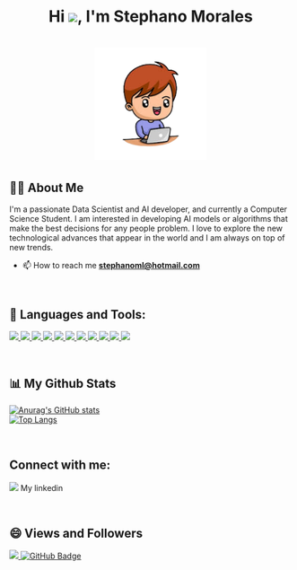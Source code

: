 ### <h1 align="center">Hi <img src="https://raw.githubusercontent.com/MartinHeinz/MartinHeinz/master/wave.gif" width="30px">, I'm Stephano Morales</h1>

<h1 align="center"><a href="#"><img width="200" height="200" src="images/images-removebg-preview.png"/></a></h1>

## 🙋‍♂️ About Me

I'm a passionate Data Scientist and AI developer, and currently a Computer Science Student. I am interested in developing AI models or algorithms that make the best decisions for any people problem. I love to explore the new technological advances that appear in the world and I am always on top of new trends.

- 📫 How to reach me **stephanoml@hotmail.com**
<br/>

## 🚀 Languages and Tools:

<p align="left">
    <a href="https://www.python.org/" target="_blank"> <img src="https://img.icons8.com/color/48/000000/python--v1.png"/> </a>
    <a href="https://jupyter.org/" target="_blank"> <img src="https://img.icons8.com/fluency/48/000000/jupyter.png"/> </a> 
    <a href="https://www.r-project.org/" target="_blank"> <img src="https://img.icons8.com/external-becris-lineal-color-becris/64/000000/external-r-data-science-becris-lineal-color-becris.png" widht="42" height="42"/> </a>
    <a href="https://www.anaconda.com/" target="_blank"> <img src="https://img.icons8.com/fluency/48/000000/anaconda--v2.png"/> </a>
    <a href="https://code.visualstudio.com/" target="_blank"> <img src="https://img.icons8.com/color/48/000000/visual-studio-code-2019.png"/> </a>
    <a href="https://www.microsoft.com/es-es/sql-server/sql-server-downloads" target="_blank"> <img src="https://img.icons8.com/color/48/000000/microsoft-sql-server.png"/> </a>
    <a href="https://www.postgresql.org/" target="_blank"> <img src="https://img.icons8.com/color/48/000000/postgreesql.png"/> </a>
    <a href="https://www.microsoft.com/es-es/microsoft-365/excel" target="_blank"> <img src="https://img.icons8.com/fluency/48/000000/microsoft-excel-2019.png"/> </a>
    <a href="https://docs.microsoft.com/en-us/aspnet/core/?view=aspnetcore-6.0" target="_blank"> <img   src="https://upload.wikimedia.org/wikipedia/commons/thumb/a/a3/.NET_Logo.svg/150px-.NET_Logo.svg.png" widht="42" height="42"/> </a>
    <a href="https://spring.io/projects/spring-boot" target="_blank"> <img   src="https://www.vectorlogo.zone/logos/springio/springio-icon.svg" widht="42" height="42"/> </a>
    <a href="https://git-scm.com/" target="_blank"> <img src="https://img.icons8.com/color/48/000000/git.png"/> </a>
</p>

<br/>

## 📊 My Github Stats

  [![Anurag's GitHub stats](https://github-readme-stats.vercel.app/api?username=Stph2001&hide=prs&count_private=true&show_icons=true&theme=tokyonight)](https://github.com/anuraghazra/github-readme-stats)  
  [![Top Langs](https://github-readme-stats.vercel.app/api/top-langs/?username=Stph2001&layout=compact&theme=tokyonight)](https://github.com/anuraghazra/github-readme-stats)
</p>

<br/>

## Connect with me:

<a href="https://www.linkedin.com/in/stephano-morales-1892701a0/" target="_blank"> <img src="https://www.vectorlogo.zone/logos/linkedin/linkedin-icon.svg" widht="20" height="20"/></a> My linkedin

<br/>

## 😄 Views and Followers


  <a href="https://github.com/Stph2001/github-profile-views-counter">
    <img src="https://komarev.com/ghpvc/?username=Stph2001">
  </a>
  <a href="https://github.com/Stph2001?tab=followers"><img src="https://img.shields.io/github/followers/Stph2001?label=Followers&style=social" alt="GitHub Badge"></a>

<!--
**Stph2001/Stph2001** is a ✨ _special_ ✨ repository because its `README.md` (this file) appears on your GitHub profile.

Here are some ideas to get you started:

- 🔭 I’m currently working on ...
- 🌱 I’m currently learning ...
- 👯 I’m looking to collaborate on ...
- 🤔 I’m looking for help with ...
- 💬 Ask me about ...
- 📫 How to reach me: ...
- 😄 Pronouns: ...
- ⚡ Fun fact: ...
-->
